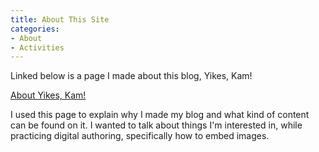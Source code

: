 ```yaml
---
title: About This Site
categories:
- About
- Activities
---
```


Linked below is a page I made about this blog, Yikes, Kam!

[About Yikes, Kam!](https://yikeskam.github.io/about/site.html) 

I used this page to explain why I made my blog and what kind of content can be found on it. I wanted to talk about things I'm interested in, while practicing digital authoring, specifically how to embed images. 
